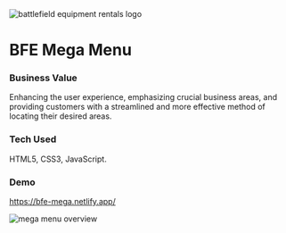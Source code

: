 <img src="https://i.imgur.com/qMAO9G4.jpg" alt="battlefield equipment rentals logo"/>

<h1>BFE Mega Menu</h1>

<h3>Business Value</h3>

Enhancing the user experience, emphasizing crucial business areas, and providing customers with a streamlined and more effective method of locating their desired areas.

<h3>Tech Used</h3>

HTML5, CSS3, JavaScript.

<h3>Demo</h3>

https://bfe-mega.netlify.app/

<img src="https://i.imgur.com/Lw7VIFJ.png" alt="mega menu overview"/>

